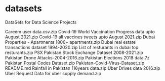 # datasets
DataSets for Data Science Projects

Careem user data.csv.zip
Covid-19 World Vaccination Progress data upto August 2021.zip
Covid-19 all vaccines tweets upto August 2021.zip
Dubai Properties - Apartments 1800+ apartments.zip
Dubai real estate transactions dataset 1994-2020.zip
List of resturants in dubai top resturants.zip
PSX Pakistan Stock Exchange Dataset 2008-2021.zip
Pakistan Drone Attacks-2004-2016.zip
Pakistan Elections 2018 data.7z
Pakistan Postal Codes Dataset.zip
Pakistan-Covid-Virus-Dataset.zip
README.md
Rainfall in Pakistan 116years data.zip
Uber Drives data 2016.zip
Uber Request Data for uber supply demand.zip
